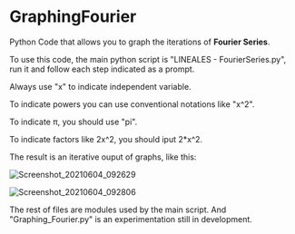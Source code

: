 <h1>GraphingFourier</h1>
Python Code that allows you to  graph the iterations of <b>Fourier Series</b>.


To use this code, the main python script is "LINEALES - FourierSeries.py", run it and follow each step indicated as a prompt. 

Always use "x" to indicate independent variable.

To indicate powers you can use conventional notations like "x^2".

To indicate π, you should use "pi".

To indicate factors like 2x^2, you should iput 2*x^2.

The result is an iterative ouput of graphs, like this:

![Screenshot_20210604_092629](https://user-images.githubusercontent.com/37944675/120817043-f547ae00-c516-11eb-8721-53980b5b4d6b.png)

![Screenshot_20210604_092806](https://user-images.githubusercontent.com/37944675/120817263-2f18b480-c517-11eb-945d-86499dc96bb0.png)

The rest of files are modules used by the main script. And "Graphing_Fourier.py" is an experimentation still in development.
